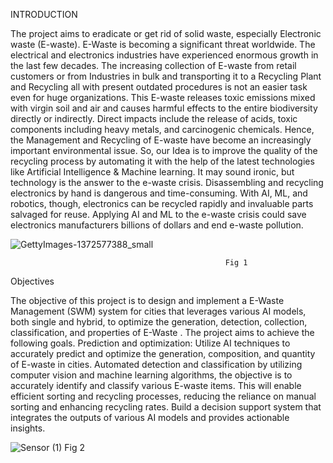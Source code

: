 INTRODUCTION

The project aims to eradicate or get rid of solid waste, especially Electronic waste (E-waste). E-Waste is becoming a significant threat worldwide. The electrical and electronics industries have experienced enormous growth in the last few decades. The increasing collection of E-waste from retail customers or from Industries in bulk and transporting it to a Recycling Plant and Recycling all with present outdated procedures is not an easier task even for huge organizations. This E-waste releases toxic emissions mixed with virgin soil and air and causes harmful effects to the entire biodiversity directly or indirectly. Direct impacts include the release of acids, toxic components including heavy metals, and carcinogenic chemicals. Hence, the Management and Recycling of E-waste have become an increasingly important environmental issue. So, our Idea is to improve the quality of the recycling process by automating it with the help of the latest technologies like Artificial Intelligence & Machine learning. It may sound ironic, but technology is the answer to the e-waste crisis. Disassembling and recycling electronics by hand is dangerous and time-consuming. With AI, ML, and robotics, though, electronics can be recycled rapidly and invaluable parts salvaged for reuse. Applying AI and ML to the e-waste crisis could save electronics manufacturers billions of dollars and end e-waste pollution.


![GettyImages-1372577388_small](https://github.com/astonsam3/Ewaste/assets/129243726/faa20d48-2293-4377-ac07-0b2096d60731)

                                                    Fig 1
 Objectives

The objective of this project is to design and implement a E-Waste Management (SWM) system for cities that leverages various AI models, both single and hybrid, to optimize the generation, detection, collection, classification, and properties of E-Waste . The project aims to achieve the following goals. Prediction and optimization: Utilize AI techniques to accurately predict and optimize the generation, composition, and quantity of E-waste in cities.  Automated detection and classification by utilizing computer vision and machine learning algorithms, the objective is to accurately identify and classify various E-waste items. This will enable efficient sorting and recycling processes, reducing the reliance on manual sorting and enhancing recycling rates. Build a decision support system that integrates the outputs of various AI models and provides actionable insights.


![Sensor (1)](https://github.com/astonsam3/Ewaste/assets/129243726/f6c76fb8-a4c5-4be9-a059-fdb78dbc4522)
                                                  Fig 2






